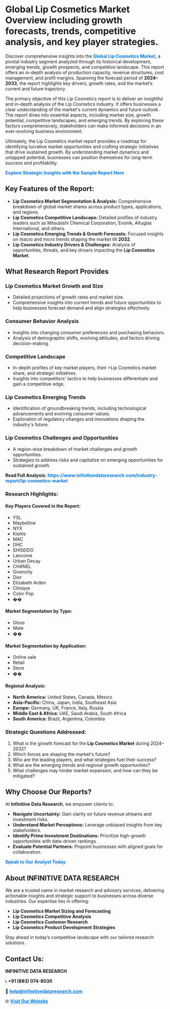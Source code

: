 <h1>Global Lip Cosmetics Market Overview including growth forecasts, trends, competitive analysis, and key player strategies.</h1>
<p>
Discover comprehensive insights into the 
<a href="https://www.infinitivedataresearch.com/industry-report/lip-cosmetics-market" rel="dofollow" style="color: #007BFF; text-decoration: none;"><strong>Global Lip Cosmetics Market</strong></a>, a pivotal industry segment analyzed through its historical development, emerging trends, growth prospects, and competitive landscape. This report offers an in-depth analysis of production capacity, revenue structures, cost management, and profit margins. Spanning the forecast period of <strong>2024–2033</strong>, the report highlights key drivers, growth rates, and the market’s current and future trajectory.
</p>
<p>
The primary objective of this Lip Cosmetics report is to deliver an insightful and in-depth analysis of the Lip Cosmetics industry. It offers businesses a clear understanding of the market's current dynamics and future outlook. The report dives into essential aspects, including market size, growth potential, competitive landscapes, and emerging trends. By exploring these factors comprehensively, stakeholders can make informed decisions in an ever-evolving business environment.
</p>
<p>
Ultimately, the Lip Cosmetics market report provides a roadmap for identifying lucrative market opportunities and crafting strategic initiatives that drive sustained growth. By understanding market dynamics and untapped potential, businesses can position themselves for long-term success and profitability.
</p>
<p>
<a href="https://www.infinitivedataresearch.com/request-sample/reportId=108509" style="color: #007BFF; text-decoration: none;"><strong>Explore Strategic Insights with the Sample Report Here</strong></a>
</p>

<h2>Key Features of the Report:</h2>
<ul>
<li><strong>Lip Cosmetics Market Segmentation & Analysis:</strong> Comprehensive breakdown of global market shares across product types, applications, and regions.</li>
<li><strong>Lip Cosmetics Competitive Landscape:</strong> Detailed profiles of industry leaders such as Mitsubishi Chemical Corporation, Evonik, Altuglas International, and others.</li>
<li><strong>Lip Cosmetics Emerging Trends & Growth Forecasts:</strong> Focused insights on macro and micro trends shaping the market till <strong>2032</strong>.</li>
<li><strong>Lip Cosmetics Industry Drivers & Challenges:</strong> Analysis of opportunities, threats, and key drivers impacting the <strong>Lip Cosmetics Market</strong>.</li>
</ul>

<h2>What Research Report Provides</h2>
<h3>Lip Cosmetics Market Growth and Size</h3>
<ul>
<li>Detailed projections of growth rates and market size.</li>
<li>Comprehensive insights into current trends and future opportunities to help businesses forecast demand and align strategies effectively.</li>
</ul>

<h3>Consumer Behavior Analysis</h3>
<ul>
<li>Insights into changing consumer preferences and purchasing behaviors.</li>
<li>Analysis of demographic shifts, evolving attitudes, and factors driving decision-making.</li>
</ul>

<h3>Competitive Landscape</h3>
<ul>
<li>In-depth profiles of key market players, their >Lip Cosmetics market share, and strategic initiatives.</li>
<li>Insights into competitors' tactics to help businesses differentiate and gain a competitive edge.</li>
</ul>

<h3>Lip Cosmetics Emerging Trends</h3>
<ul>
<li>Identification of groundbreaking trends, including technological advancements and evolving consumer values.</li>
<li>Exploration of regulatory changes and innovations shaping the industry's future.</li>
</ul>

<h3>Lip Cosmetics Challenges and Opportunities</h3>
<ul>
<li>A region-wise breakdown of market challenges and growth opportunities.</li>
<li>Strategies to address risks and capitalize on emerging opportunities for sustained growth.</li>
</ul>
<p><strong>Read Full Analysis:</strong> <a href="https://www.infinitivedataresearch.com/industry-report/lip-cosmetics-market" rel="dofollow" style="color: #007BFF; text-decoration: none;"><strong>https://www.infinitivedataresearch.com/industry-report/lip-cosmetics-market</strong></a></p>
<h3>Research Highlights:</h3>
<h4>Key Players Covered in the Report:</h4>
<ul><li>YSL</li><li>Maybelline</li><li>NYX</li><li>Kiehls</li><li>MAC</li><li>DHC</li><li>SHISEIDO</li><li>Lancome</li><li>Urban Decay</li><li>CHANEL</li><li>Givenchy</li><li>Dior</li><li>Elizabeth Arden</li><li>Clinique</li><li>Color Pop</li><li>��</li></ul>
<h4>Market Segmentation by Type:</h4>
<ul><li>Gloss</li><li>Mate</li><li>��</li></ul>
<h4>Market Segmentation by Application:</h4>
<ul><li>Online sale</li><li>Retail</li><li>Store</li><li>��</li></ul>

<h4>Regional Analysis:</h4>
<ul>
<li><strong>North America:</strong> United States, Canada, Mexico</li>
<li><strong>Asia-Pacific:</strong> China, Japan, India, Southeast Asia</li>
<li><strong>Europe:</strong> Germany, UK, France, Italy, Russia</li>
<li><strong>Middle East & Africa:</strong> UAE, Saudi Arabia, South Africa</li>
<li><strong>South America:</strong> Brazil, Argentina, Colombia</li>
</ul>

<h3>Strategic Questions Addressed:</h3>
<ol>
<li>What is the growth forecast for the <strong>Lip Cosmetics Market</strong> during 2024–2032?</li>
<li>Which forces are shaping the market's future?</li>
<li>Who are the leading players, and what strategies fuel their success?</li>
<li>What are the emerging trends and regional growth opportunities?</li>
<li>What challenges may hinder market expansion, and how can they be mitigated?</li>
</ol>

<h2>Why Choose Our Reports?</h2>
<p>At <strong>Infinitive Data Research</strong>, we empower clients to:</p>
<ul>
<li><strong>Navigate Uncertainty:</strong> Gain clarity on future revenue streams and investment risks.</li>
<li><strong>Understand Market Perceptions:</strong> Leverage unbiased insights from key stakeholders.</li>
<li><strong>Identify Prime Investment Destinations:</strong> Prioritize high-growth opportunities with data-driven rankings.</li>
<li><strong>Evaluate Potential Partners:</strong> Pinpoint businesses with aligned goals for collaboration.</li>
</ul>
<p><a href="https://www.infinitivedataresearch.com/industry-report/lip-cosmetics-market" rel="dofollow" style="color: #007BFF; text-decoration: none;"><strong>Speak to Our Analyst Today</strong></a></p>

<h2>About INFINITIVE DATA RESEARCH</h2>
<p>We are a trusted name in market research and advisory services, delivering actionable insights and strategic support to businesses across diverse industries. Our expertise lies in offering:</p>
<ul>
<li><strong>Lip Cosmetics Market Sizing and Forecasting</strong></li>
<li><strong>Lip Cosmetics Competitive Analysis</strong></li>
<li><strong>Lip Cosmetics Customer Research</strong></li>
<li><strong>Lip Cosmetics Product Development Strategies</strong></li>
</ul>
<p>Stay ahead in today’s competitive landscape with our tailored research solutions.</p>

<h2>Contact Us:</h2>
<p><strong>INFINITIVE DATA RESEARCH</strong></p>
<p>📞 <strong>+91 (883) 074-8030</strong></p>
<p>📧 <strong><a href="mailto:help@infinitivedataresearch.com" style="color: #007BFF;">help@infinitivedataresearch.com</a></strong></p>
<p>🌐 <strong><a href="https://www.infinitivedataresearch.com" rel="dofollow" style="color: #007BFF;">Visit Our Website</a></strong></p>